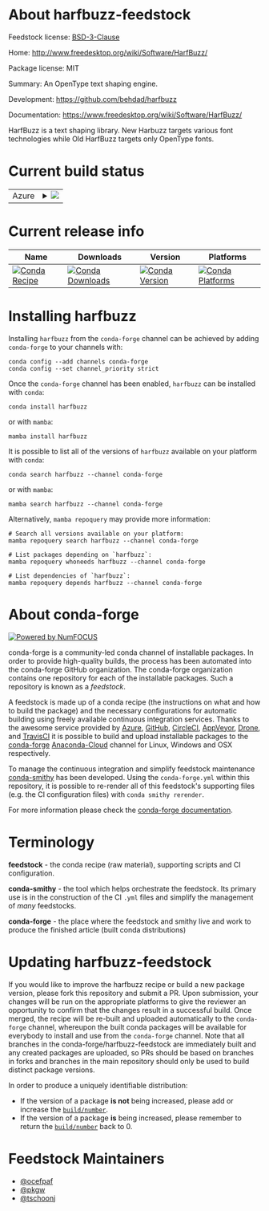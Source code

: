 About harfbuzz-feedstock
========================

Feedstock license: [BSD-3-Clause](https://github.com/conda-forge/harfbuzz-feedstock/blob/main/LICENSE.txt)

Home: http://www.freedesktop.org/wiki/Software/HarfBuzz/

Package license: MIT

Summary: An OpenType text shaping engine.

Development: https://github.com/behdad/harfbuzz

Documentation: https://www.freedesktop.org/wiki/Software/HarfBuzz/

HarfBuzz is a text shaping library. New Harbuzz targets various font
technologies while Old HarfBuzz targets only OpenType fonts.


Current build status
====================


<table>
    
  <tr>
    <td>Azure</td>
    <td>
      <details>
        <summary>
          <a href="https://dev.azure.com/conda-forge/feedstock-builds/_build/latest?definitionId=407&branchName=main">
            <img src="https://dev.azure.com/conda-forge/feedstock-builds/_apis/build/status/harfbuzz-feedstock?branchName=main">
          </a>
        </summary>
        <table>
          <thead><tr><th>Variant</th><th>Status</th></tr></thead>
          <tbody><tr>
              <td>linux_64</td>
              <td>
                <a href="https://dev.azure.com/conda-forge/feedstock-builds/_build/latest?definitionId=407&branchName=main">
                  <img src="https://dev.azure.com/conda-forge/feedstock-builds/_apis/build/status/harfbuzz-feedstock?branchName=main&jobName=linux&configuration=linux%20linux_64_" alt="variant">
                </a>
              </td>
            </tr><tr>
              <td>linux_aarch64</td>
              <td>
                <a href="https://dev.azure.com/conda-forge/feedstock-builds/_build/latest?definitionId=407&branchName=main">
                  <img src="https://dev.azure.com/conda-forge/feedstock-builds/_apis/build/status/harfbuzz-feedstock?branchName=main&jobName=linux&configuration=linux%20linux_aarch64_" alt="variant">
                </a>
              </td>
            </tr><tr>
              <td>linux_ppc64le</td>
              <td>
                <a href="https://dev.azure.com/conda-forge/feedstock-builds/_build/latest?definitionId=407&branchName=main">
                  <img src="https://dev.azure.com/conda-forge/feedstock-builds/_apis/build/status/harfbuzz-feedstock?branchName=main&jobName=linux&configuration=linux%20linux_ppc64le_" alt="variant">
                </a>
              </td>
            </tr><tr>
              <td>osx_64</td>
              <td>
                <a href="https://dev.azure.com/conda-forge/feedstock-builds/_build/latest?definitionId=407&branchName=main">
                  <img src="https://dev.azure.com/conda-forge/feedstock-builds/_apis/build/status/harfbuzz-feedstock?branchName=main&jobName=osx&configuration=osx%20osx_64_" alt="variant">
                </a>
              </td>
            </tr><tr>
              <td>osx_arm64</td>
              <td>
                <a href="https://dev.azure.com/conda-forge/feedstock-builds/_build/latest?definitionId=407&branchName=main">
                  <img src="https://dev.azure.com/conda-forge/feedstock-builds/_apis/build/status/harfbuzz-feedstock?branchName=main&jobName=osx&configuration=osx%20osx_arm64_" alt="variant">
                </a>
              </td>
            </tr><tr>
              <td>win_64</td>
              <td>
                <a href="https://dev.azure.com/conda-forge/feedstock-builds/_build/latest?definitionId=407&branchName=main">
                  <img src="https://dev.azure.com/conda-forge/feedstock-builds/_apis/build/status/harfbuzz-feedstock?branchName=main&jobName=win&configuration=win%20win_64_" alt="variant">
                </a>
              </td>
            </tr>
          </tbody>
        </table>
      </details>
    </td>
  </tr>
</table>

Current release info
====================

| Name | Downloads | Version | Platforms |
| --- | --- | --- | --- |
| [![Conda Recipe](https://img.shields.io/badge/recipe-harfbuzz-green.svg)](https://anaconda.org/conda-forge/harfbuzz) | [![Conda Downloads](https://img.shields.io/conda/dn/conda-forge/harfbuzz.svg)](https://anaconda.org/conda-forge/harfbuzz) | [![Conda Version](https://img.shields.io/conda/vn/conda-forge/harfbuzz.svg)](https://anaconda.org/conda-forge/harfbuzz) | [![Conda Platforms](https://img.shields.io/conda/pn/conda-forge/harfbuzz.svg)](https://anaconda.org/conda-forge/harfbuzz) |

Installing harfbuzz
===================

Installing `harfbuzz` from the `conda-forge` channel can be achieved by adding `conda-forge` to your channels with:

```
conda config --add channels conda-forge
conda config --set channel_priority strict
```

Once the `conda-forge` channel has been enabled, `harfbuzz` can be installed with `conda`:

```
conda install harfbuzz
```

or with `mamba`:

```
mamba install harfbuzz
```

It is possible to list all of the versions of `harfbuzz` available on your platform with `conda`:

```
conda search harfbuzz --channel conda-forge
```

or with `mamba`:

```
mamba search harfbuzz --channel conda-forge
```

Alternatively, `mamba repoquery` may provide more information:

```
# Search all versions available on your platform:
mamba repoquery search harfbuzz --channel conda-forge

# List packages depending on `harfbuzz`:
mamba repoquery whoneeds harfbuzz --channel conda-forge

# List dependencies of `harfbuzz`:
mamba repoquery depends harfbuzz --channel conda-forge
```


About conda-forge
=================

[![Powered by
NumFOCUS](https://img.shields.io/badge/powered%20by-NumFOCUS-orange.svg?style=flat&colorA=E1523D&colorB=007D8A)](https://numfocus.org)

conda-forge is a community-led conda channel of installable packages.
In order to provide high-quality builds, the process has been automated into the
conda-forge GitHub organization. The conda-forge organization contains one repository
for each of the installable packages. Such a repository is known as a *feedstock*.

A feedstock is made up of a conda recipe (the instructions on what and how to build
the package) and the necessary configurations for automatic building using freely
available continuous integration services. Thanks to the awesome service provided by
[Azure](https://azure.microsoft.com/en-us/services/devops/), [GitHub](https://github.com/),
[CircleCI](https://circleci.com/), [AppVeyor](https://www.appveyor.com/),
[Drone](https://cloud.drone.io/welcome), and [TravisCI](https://travis-ci.com/)
it is possible to build and upload installable packages to the
[conda-forge](https://anaconda.org/conda-forge) [Anaconda-Cloud](https://anaconda.org/)
channel for Linux, Windows and OSX respectively.

To manage the continuous integration and simplify feedstock maintenance
[conda-smithy](https://github.com/conda-forge/conda-smithy) has been developed.
Using the ``conda-forge.yml`` within this repository, it is possible to re-render all of
this feedstock's supporting files (e.g. the CI configuration files) with ``conda smithy rerender``.

For more information please check the [conda-forge documentation](https://conda-forge.org/docs/).

Terminology
===========

**feedstock** - the conda recipe (raw material), supporting scripts and CI configuration.

**conda-smithy** - the tool which helps orchestrate the feedstock.
                   Its primary use is in the construction of the CI ``.yml`` files
                   and simplify the management of *many* feedstocks.

**conda-forge** - the place where the feedstock and smithy live and work to
                  produce the finished article (built conda distributions)


Updating harfbuzz-feedstock
===========================

If you would like to improve the harfbuzz recipe or build a new
package version, please fork this repository and submit a PR. Upon submission,
your changes will be run on the appropriate platforms to give the reviewer an
opportunity to confirm that the changes result in a successful build. Once
merged, the recipe will be re-built and uploaded automatically to the
`conda-forge` channel, whereupon the built conda packages will be available for
everybody to install and use from the `conda-forge` channel.
Note that all branches in the conda-forge/harfbuzz-feedstock are
immediately built and any created packages are uploaded, so PRs should be based
on branches in forks and branches in the main repository should only be used to
build distinct package versions.

In order to produce a uniquely identifiable distribution:
 * If the version of a package **is not** being increased, please add or increase
   the [``build/number``](https://docs.conda.io/projects/conda-build/en/latest/resources/define-metadata.html#build-number-and-string).
 * If the version of a package **is** being increased, please remember to return
   the [``build/number``](https://docs.conda.io/projects/conda-build/en/latest/resources/define-metadata.html#build-number-and-string)
   back to 0.

Feedstock Maintainers
=====================

* [@ocefpaf](https://github.com/ocefpaf/)
* [@pkgw](https://github.com/pkgw/)
* [@tschoonj](https://github.com/tschoonj/)

